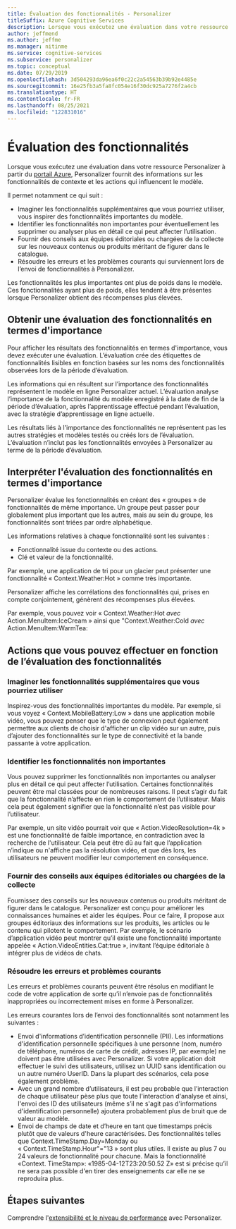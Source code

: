 ```yaml
---
title: Évaluation des fonctionnalités - Personalizer
titleSuffix: Azure Cognitive Services
description: Lorsque vous exécutez une évaluation dans votre ressource Personalizer à partir du portail Azure, Personalizer fournit des informations sur les fonctionnalités de contexte et les actions qui influencent le modèle.
author: jeffmend
ms.author: jeffme
ms.manager: nitinme
ms.service: cognitive-services
ms.subservice: personalizer
ms.topic: conceptual
ms.date: 07/29/2019
ms.openlocfilehash: 3d504293da96ea6f0c22c2a54563b39b92e4485e
ms.sourcegitcommit: 16e25fb3a5fa8fc054e16f30dc925a7276f2a4cb
ms.translationtype: HT
ms.contentlocale: fr-FR
ms.lasthandoff: 08/25/2021
ms.locfileid: "122831016"
---
```

# <a name="feature-evaluation"></a>Évaluation des fonctionnalités

Lorsque vous exécutez une évaluation dans votre ressource Personalizer à partir du [portail Azure](https://portal.azure.com), Personalizer fournit des informations sur les fonctionnalités de contexte et les actions qui influencent le modèle. 

Il permet notamment ce qui suit :

* Imaginer les fonctionnalités supplémentaires que vous pourriez utiliser, vous inspirer des fonctionnalités importantes du modèle.
* Identifier les fonctionnalités non importantes pour éventuellement les supprimer ou analyser plus en détail ce qui peut affecter l’utilisation.
* Fournir des conseils aux équipes éditoriales ou chargées de la collecte sur les nouveaux contenus ou produits méritant de figurer dans le catalogue.
* Résoudre les erreurs et les problèmes courants qui surviennent lors de l’envoi de fonctionnalités à Personalizer.

Les fonctionnalités les plus importantes ont plus de poids dans le modèle. Ces fonctionnalités ayant plus de poids, elles tendent à être présentes lorsque Personalizer obtient des récompenses plus élevées.

## <a name="getting-feature-importance-evaluation"></a>Obtenir une évaluation des fonctionnalités en termes d'importance

Pour afficher les résultats des fonctionnalités en termes d'importance, vous devez exécuter une évaluation. L’évaluation crée des étiquettes de fonctionnalités lisibles en fonction basées sur les noms des fonctionnalités observées lors de la période d’évaluation.

Les informations qui en résultent sur l’importance des fonctionnalités représentent le modèle en ligne Personalizer actuel. L’évaluation analyse l’importance de la fonctionnalité du modèle enregistré à la date de fin de la période d’évaluation, après l’apprentissage effectué pendant l’évaluation, avec la stratégie d’apprentissage en ligne actuelle. 

Les résultats liés à l'importance des fonctionnalités ne représentent pas les autres stratégies et modèles testés ou créés lors de l’évaluation.  L’évaluation n’inclut pas les fonctionnalités envoyées à Personalizer au terme de la période d’évaluation.

## <a name="how-to-interpret-the-feature-importance-evaluation"></a>Interpréter l'évaluation des fonctionnalités en termes d'importance

Personalizer évalue les fonctionnalités en créant des « groupes » de fonctionnalités de même importance. Un groupe peut passer pour globalement plus important que les autres, mais au sein du groupe, les fonctionnalités sont triées par ordre alphabétique.

Les informations relatives à chaque fonctionnalité sont les suivantes :

* Fonctionnalité issue du contexte ou des actions.
* Clé et valeur de la fonctionnalité.

Par exemple, une application de tri pour un glacier peut présenter une fonctionnalité « Context.Weather:Hot » comme très importante.

Personalizer affiche les corrélations des fonctionnalités qui, prises en compte conjointement, génèrent des récompenses plus élevées.

Par exemple, vous pouvez voir « Context.Weather:Hot *avec* Action.MenuItem:IceCream » ainsi que "Context.Weather:Cold *avec* Action.MenuItem:WarmTea:

## <a name="actions-you-can-take-based-on-feature-evaluation"></a>Actions que vous pouvez effectuer en fonction de l’évaluation des fonctionnalités

### <a name="imagine-additional-features-you-could-use"></a>Imaginer les fonctionnalités supplémentaires que vous pourriez utiliser

Inspirez-vous des fonctionnalités importantes du modèle. Par exemple, si vous voyez « Context.MobileBattery:Low » dans une application mobile vidéo, vous pouvez penser que le type de connexion peut également permettre aux clients de choisir d'afficher un clip vidéo sur un autre, puis d’ajouter des fonctionnalités sur le type de connectivité et la bande passante à votre application.

### <a name="see-what-features-are-not-important"></a>Identifier les fonctionnalités non importantes

Vous pouvez supprimer les fonctionnalités non importantes ou analyser plus en détail ce qui peut affecter l’utilisation. Certaines fonctionnalités peuvent être mal classées pour de nombreuses raisons. Il peut s’agir du fait que la fonctionnalité n’affecte en rien le comportement de l’utilisateur. Mais cela peut également signifier que la fonctionnalité n’est pas visible pour l’utilisateur. 

Par exemple, un site vidéo pourrait voir que « Action.VideoResolution=4k » est une fonctionnalité de faible importance, en contradiction avec la recherche de l'utilisateur. Cela peut être dû au fait que l’application n’indique ou n'affiche pas la résolution vidéo, et que dès lors, les utilisateurs ne peuvent modifier leur comportement en conséquence.

### <a name="provide-guidance-to-editorial-or-curation-teams"></a>Fournir des conseils aux équipes éditoriales ou chargées de la collecte

Fournissez des conseils sur les nouveaux contenus ou produits méritant de figurer dans le catalogue. Personalizer est conçu pour améliorer les connaissances humaines et aider les équipes. Pour ce faire, il propose aux groupes éditoriaux des informations sur les produits, les articles ou le contenu qui pilotent le comportement. Par exemple, le scénario d’application vidéo peut montrer qu’il existe une fonctionnalité importante appelée « Action.VideoEntities.Cat:true », invitant l’équipe éditoriale à intégrer plus de vidéos de chats.

### <a name="troubleshoot-common-problems-and-mistakes"></a>Résoudre les erreurs et problèmes courants

Les erreurs et problèmes courants peuvent être résolus en modifiant le code de votre application de sorte qu’il n’envoie pas de fonctionnalités inappropriées ou incorrectement mises en forme à Personalizer. 

Les erreurs courantes lors de l’envoi des fonctionnalités sont notamment les suivantes :

* Envoi d'informations d’identification personnelle (PII). Les informations d'identification personnelle spécifiques à une personne (nom, numéro de téléphone, numéros de carte de crédit, adresses IP, par exemple) ne doivent pas être utilisées avec Personalizer. Si votre application doit effectuer le suivi des utilisateurs, utilisez un UUID sans identification ou un autre numéro UserID. Dans la plupart des scénarios, cela pose également problème.
* Avec un grand nombre d’utilisateurs, il est peu probable que l’interaction de chaque utilisateur pèse plus que toute l'interaction d'analyse et ainsi, l'envoi des ID des utilisateurs (même s’il ne s'agit pas d'informations d'identification personnelle) ajoutera probablement plus de bruit que de valeur au modèle.
* Envoi de champs de date et d’heure en tant que timestamps précis plutôt que de valeurs d'heure caractérisées. Des fonctionnalités telles que Context.TimeStamp.Day=Monday ou « Context.TimeStamp.Hour"="13 » sont plus utiles. Il existe au plus 7 ou 24 valeurs de fonctionnalité pour chacune. Mais la fonctionnalité «Context. TimeStamp»: «1985-04-12T23:20:50.52 Z» est si précise qu’il ne sera pas possible d'en tirer des enseignements car elle ne se reproduira plus.

## <a name="next-steps"></a>Étapes suivantes

Comprendre l'[extensibilité et le niveau de performance](concepts-scalability-performance.md) avec Personalizer.

